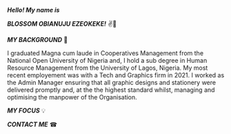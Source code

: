 _**Hello! My name is**_ 

_**BLOSSOM OBIANUJU EZEOKEKE!**_ ✌😬



_**MY BACKGROUND**_  📆 


I graduated Magna cum laude in Cooperatives Management from the National Open University of Nigeria and, I hold a sub degree in Human Resource Management from the University of Lagos, Nigeria. My most recent employement was with a Tech and Graphics firm in 2021. I worked as the Admin Manager ensuring that all graphic designs and stationery were delivered promptly and, at the the highest standard whilst, managing and optimising the manpower of the Organisation.


_**MY FOCUS**_  💡


_**CONTACT ME**_  ☎



